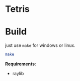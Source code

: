 # Tetris


# Build

just use `make` for windows or linux.

```bash
make
```

**Requirements**:
- raylib
